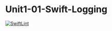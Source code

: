 # Unit1-01-Swift-Logging
[![SwiftLint](https://github.com/ICS4U-Programming-ValI/Unit1-01-Swift-Logging/workflows/SwiftLint/badge.svg)](https://github.com/ICS4U-Programming-ValI/Unit1-01-Swift-Logging/actions)
